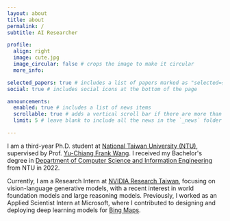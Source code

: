 ```yaml
---
layout: about
title: about
permalink: /
subtitle: AI Researcher

profile:
  align: right
  image: cute.jpg
  image_circular: false # crops the image to make it circular
  more_info:

selected_papers: true # includes a list of papers marked as "selected={true}"
social: true # includes social icons at the bottom of the page

announcements:
  enabled: true # includes a list of news items
  scrollable: true # adds a vertical scroll bar if there are more than 3 news items
  limit: 5 # leave blank to include all the news in the `_news` folder

---
```

<!-- Write your biography here. Tell the world about yourself. Link to your favorite [subreddit](http://reddit.com). You can put a picture in, too. The code is already in, just name your picture `prof_pic.jpg` and put it in the `img/` folder.

Put your address / P.O. box / other info right below your picture. You can also disable any of these elements by editing `profile` property of the YAML header of your `_pages/about.md`. Edit `_bibliography/papers.bib` and Jekyll will render your [publications page](/al-folio/publications/) automatically.

Link to your social media connections, too. This theme is set up to use [Font Awesome icons](https://fontawesome.com/) and [Academicons](https://jpswalsh.github.io/academicons/), like the ones below. Add your Facebook, Twitter, LinkedIn, Google Scholar, or just disable all of them. -->

I am a third-year Ph.D. student at [National Taiwan University (NTU)](https://www.ntu.edu.tw/english/), supervised by Prof. [Yu-Chiang Frank Wang](https://vllab.ee.ntu.edu.tw/ycwang.html). I received my Bachelor's degree in [Department of Computer Science and Information Engineering](https://www.csie.ntu.edu.tw//?locale=en) from NTU in 2022.

Currently, I am a Research Intern at [NVIDIA Research Taiwan](https://research.nvidia.com/labs/twn/), focusing on vision-language generative models, with a recent interest in world foundation models and large reasoning models. Previously, I worked as an Applied Scientist Intern at Microsoft, where I contributed to designing and deploying deep learning models for [Bing Maps](https://www.bing.com/maps).
